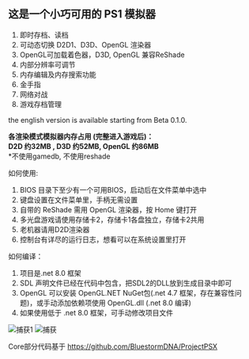 <h2>这是一个小巧可用的 PS1 模拟器</h2>

1. 即时存档、读档
2. 可动态切换 D2D1、D3D、OpenGL 渲染器
3. OpenGL可加载着色器，D3D, OpenGL 兼容ReShade
4. 内部分辨率可调节
5. 内存编辑及内存搜索功能
6. 金手指
7. 网络对战
8. 游戏存档管理

the english version is available starting from Beta 0.1.0.

<b>各渲染模式模拟器内存占用 (完整进入游戏后)：<br>
D2D 约32MB , D3D 约52MB, OpenGL 约86MB</b><br>
*不使用gamedb, 不使用reshade

如何使用:

1. BIOS 目录下至少有一个可用BIOS，启动后在文件菜单中选中
2. 键盘设置在文件菜单里，手柄无需设置
3. 自带的 ReShade 需用 OpenGL 渲染器，按 Home 键打开
4. 多光盘游戏请使用存储卡2，存储卡1各盘独立，存储卡2共用
5. 老机器请用D2D渲染器
6. 控制台有详尽的运行日志，想看可以在系统设置里打开

如何编译：

1. 项目是.net 8.0 框架
2. SDL 声明文件已经在代码中包含，把SDL2的DLL放到生成目录中即可
3. OpenGL 可以安装 OpenGL.NET NuGet包(.net 4.7 框架，存在兼容性问题)，或手动添加依赖项使用 OpenGL.dll (.net 8.0 编译)
4. 如果使用低于 .net 8.0 框架，可手动修改项目文件

![捕获1](https://github.com/user-attachments/assets/27f7ac35-f296-4bdc-9164-498ea4342314)
![捕获](https://github.com/user-attachments/assets/88c1f283-127c-4f74-9cbe-7e64def43962)



Core部分代码基于 https://github.com/BluestormDNA/ProjectPSX
